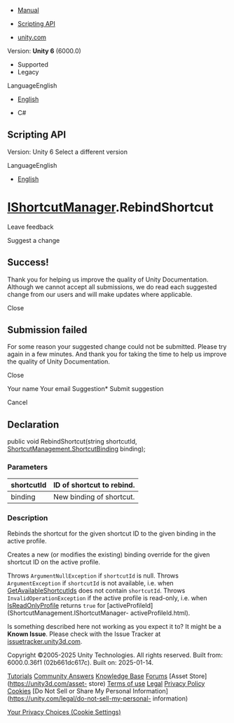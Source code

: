 [ ]()

  * [Manual](../Manual/index.html)
  * [Scripting API](../ScriptReference/index.html)

  * [unity.com](https://unity.com/)

Version: **Unity 6** (6000.0)

  * Supported
  * Legacy

LanguageEnglish

  * [English]()

  * C#

[ ](https://docs.unity3d.com)

## Scripting API

Version: Unity 6 Select a different version

LanguageEnglish

  * [English]()

#  [IShortcutManager](ShortcutManagement.IShortcutManager.html).RebindShortcut

Leave feedback

Suggest a change

## Success!

Thank you for helping us improve the quality of Unity Documentation. Although
we cannot accept all submissions, we do read each suggested change from our
users and will make updates where applicable.

Close

## Submission failed

For some reason your suggested change could not be submitted. Please <a>try
again</a> in a few minutes. And thank you for taking the time to help us
improve the quality of Unity Documentation.

Close

Your name Your email Suggestion* Submit suggestion

Cancel

[ ]()

## Declaration

public void RebindShortcut(string shortcutId,
[ShortcutManagement.ShortcutBinding](ShortcutManagement.ShortcutBinding.html)
binding);

### Parameters

shortcutId | ID of shortcut to rebind.  
---|---  
binding | New binding of shortcut.  
  
### Description

Rebinds the shortcut for the given shortcut ID to the given binding in the
active profile.

Creates a new (or modifies the existing) binding override for the given
shortcut ID on the active profile.  
  
Throws `ArgumentNullException` if `shortcutId` is null. Throws
`ArgumentException` if `shortcutId` is not available, i.e. when
[GetAvailableShortcutIds](ShortcutManagement.IShortcutManager.GetAvailableShortcutIds.html)
does not contain `shortcutId`. Throws `InvalidOperationException` if the
active profile is read-only, i.e. when
[IsReadOnlyProfile](ShortcutManagement.IShortcutManager.IsReadOnlyProfile.html)
returns `true` for [activeProfileId](ShortcutManagement.IShortcutManager-
activeProfileId.html).

Is something described here not working as you expect it to? It might be a
**Known Issue**. Please check with the Issue Tracker at
[issuetracker.unity3d.com](https://issuetracker.unity3d.com).

Copyright ©2005-2025 Unity Technologies. All rights reserved. Built from:
6000.0.36f1 (02b661dc617c). Built on: 2025-01-14.

[Tutorials](https://unity3d.com/learn) [Community
Answers](https://answers.unity3d.com) [Knowledge
Base](https://support.unity3d.com/hc/en-us)
[Forums](https://forum.unity3d.com) [Asset Store](https://unity3d.com/asset-
store) [Terms of use](https://docs.unity3d.com/Manual/TermsOfUse.html)
[Legal](https://unity.com/legal) [Privacy
Policy](https://unity.com/legal/privacy-policy)
[Cookies](https://unity.com/legal/cookie-policy) [Do Not Sell or Share My
Personal Information](https://unity.com/legal/do-not-sell-my-personal-
information)

[Your Privacy Choices (Cookie Settings)](javascript:void\(0\);)

